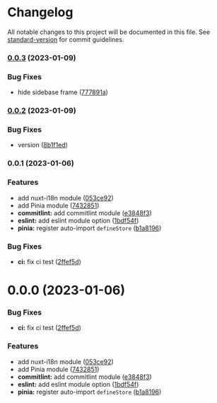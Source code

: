 # Changelog

All notable changes to this project will be documented in this file. See [standard-version](https://github.com/conventional-changelog/standard-version) for commit guidelines.

### [0.0.3](https://github.com/gitsindonesia/ui-component/compare/v0.0.2...v0.0.3) (2023-01-09)


### Bug Fixes

* hide sidebase frame ([777891a](https://github.com/gitsindonesia/ui-component/commit/777891a96f7d8e3fc6ff38b2f3b1558bfebac204))

### [0.0.2](https://github.com/gitsindonesia/ui-component/compare/v0.0.1...v0.0.2) (2023-01-09)


### Bug Fixes

* version ([8b1f1ed](https://github.com/gitsindonesia/ui-component/commit/8b1f1ed24199ee2583999c83130b5d5e4b0e3468))

### 0.0.1 (2023-01-06)


### Features

* add nuxt-i18n module ([053ce92](https://github.com/gitsindonesia/ui-component/commit/053ce92dc6a0ac6ef4b848855397e32c0ffa34c7))
* add Pinia module ([7432851](https://github.com/gitsindonesia/ui-component/commit/74328517c727372ab31b9d3ee7dc1e3a452975c9))
* **commitlint:** add commitlint module ([e3848f3](https://github.com/gitsindonesia/ui-component/commit/e3848f3246db086457c39fa03cf078d29ed8a56b))
* **eslint:** add eslint module option ([1bdf54f](https://github.com/gitsindonesia/ui-component/commit/1bdf54fba9ea1023b53d5701181c45038df55c98))
* **pinia:** register auto-import `defineStore` ([b1a8196](https://github.com/gitsindonesia/ui-component/commit/b1a8196a70046cb9464b87320e9010ba080fa8b6))


### Bug Fixes

* **ci:** fix ci test ([2ffef5d](https://github.com/gitsindonesia/ui-component/commit/2ffef5d27502a675ed10c5db66f2f2807cd5198e))

# 0.0.0 (2023-01-06)


### Bug Fixes

* **ci:** fix ci test ([2ffef5d](https://github.com/gitsindonesia/ui-component/commit/2ffef5d27502a675ed10c5db66f2f2807cd5198e))


### Features

* add nuxt-i18n module ([053ce92](https://github.com/gitsindonesia/ui-component/commit/053ce92dc6a0ac6ef4b848855397e32c0ffa34c7))
* add Pinia module ([7432851](https://github.com/gitsindonesia/ui-component/commit/74328517c727372ab31b9d3ee7dc1e3a452975c9))
* **commitlint:** add commitlint module ([e3848f3](https://github.com/gitsindonesia/ui-component/commit/e3848f3246db086457c39fa03cf078d29ed8a56b))
* **eslint:** add eslint module option ([1bdf54f](https://github.com/gitsindonesia/ui-component/commit/1bdf54fba9ea1023b53d5701181c45038df55c98))
* **pinia:** register auto-import `defineStore` ([b1a8196](https://github.com/gitsindonesia/ui-component/commit/b1a8196a70046cb9464b87320e9010ba080fa8b6))
